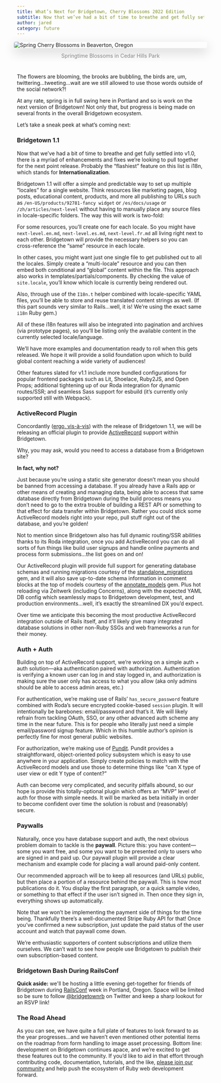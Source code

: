 ```yaml
---
title: What’s Next for Bridgetown, Cherry Blossoms 2022 Edition
subtitle: Now that we’ve had a bit of time to breathe and get fully settled into v1.0, there is a myriad of enhancements and fixes we’re looking to pull together for the next point release. Here's a sneak peek.
author: jared
category: future
---
```


<figure style="margin-inline:-0.5rem; margin-block:0 2.2rem;">
  <img src="/images/spring-blossoms.jpg" alt="Spring Cherry Blossoms in Beaverton, Oregon" style="box-shadow:0px 10px 30px rgba(0,0,0,0.2); border-radius:4px; display:block; margin-block-end:0.5rem">
  <figcaption style="text-align:center; opacity:0.5; padding:0.25rem">Springtime Blossoms in Cedar Hills Park</figcaption>
</figure>

The flowers are blooming, the brooks are bubbling, the birds are, um, twittering…tweeting…wait are we still allowed to use those words outside of the social network?!

At any rate, spring is in full swing here in Portland and so is work on the next version of Bridgetown! Not only that, but progress is being made on several fronts in the overall Bridgetown ecosystem.

Let’s take a sneak peek at what’s coming next:

### Bridgetown 1.1

Now that we’ve had a bit of time to breathe and get fully settled into v1.0, there is a myriad of enhancements and fixes we’re looking to pull together for the next point release. Probably the “flashiest” feature on this list is i18n, which stands for **Internationalization**.

Bridgetown 1.1 will offer a simple and predictable way to set up multiple “locales” for a single website. Think resources like marketing pages, blog posts, educational content, products, and more all publishing to URLs such as `/en-US/products/92781-fancy widget` or `/es/docs/usage` or `/zh/articles/next-level` without having to manually place any source files in locale-specific folders. The way this will work is two-fold:

For some resources, you’ll create one for each locale. So you might have `next-level.en.md`, `next-level.es.md`, `next-level.fr.md` all living right next to each other. Bridgetown will provide the necessary helpers so you can cross-reference the “same” resource in each locale.

In other cases, you might want just one single file to get published out to all the locales. Simply create a “multi-locale” resource and you can then embed both conditional and “global” content within the file. This approach also works in templates/partials/components. By checking the value of `site.locale`, you’ll know which locale is currently being rendered out.

Also, through use of the `I18n.t` helper combined with locale-specific YAML files, you’ll be able to store and reuse translated content strings as well. (If this part sounds very similar to Rails…well, it is! We’re using the exact same `i18n` Ruby gem.)

All of these i18n features will also be integrated into pagination and archives (via prototype pages), so you’ll be listing only the available content in the currently selected locale/language.

We’ll have more examples and documentation ready to roll when this gets released. We hope it will provide a solid foundation upon which to build global content reaching a wide variety of audiences!

Other features slated for v1.1 include more bundled configurations for popular frontend packages such as Lit, Shoelace, Ruby2JS, and Open Props; additional tightening up of our Roda integration for dynamic routes/SSR; and seamless Sass support for esbuild (it’s currently only supported still with Webpack).

### ActiveRecord Plugin

Concordantly ([ergo, vis-à-vis](https://www.youtube.com/watch?v=qauCP9qzRrQ)) with the release of Bridgetown 1.1, we will be releasing an official plugin to provide [ActiveRecord](https://api.rubyonrails.org/files/activerecord/README_rdoc.html) support within Bridgetown.

Why, you may ask, would you need to access a database from a Bridgetown site?

**In fact, why not?**

Just because you’re using a static site generator doesn’t mean you should be banned from accessing a database. If you already have a Rails app or other means of creating and managing data, being able to access that same database directly from Bridgetown during the build process means you don’t need to go to the extra trouble of building a REST API or something to that effect for data transfer within Bridgetown. Rather you could stick some ActiveRecord models right into your repo, pull stuff right out of the database, and you’re golden!

Not to mention since Bridgetown also has full dynamic routing/SSR abilities thanks to its Roda integration, once you add ActiveRecord you can do all sorts of fun things like build user signups and handle online payments and process form submissions…the list goes on and on!

Our ActiveRecord plugin will provide full support for generating database schemas and running migrations courtesy of the [standalone_migrations](https://github.com/thuss/standalone-migrations) gem, and it will also save up-to-date schema information in comment blocks at the top of models courtesy of the [annotate_models](https://github.com/ctran/annotate_models) gem. Plus hot reloading via Zeitwerk (including Concerns), along with the expected YAML DB config which seamlessly maps to Bridgetown development, test, and production environments…well, it’s exactly the streamlined DX you’d expect.

Over time we anticipate this becoming the most productive ActiveRecord integration outside of Rails itself, and it’ll likely give many integrated database solutions in other non-Ruby SSGs and web frameworks a run for their money.

### Auth + Auth

Building on top of ActiveRecord support, we’re working on a simple auth + auth solution—aka authentication paired with authorization. Authentication is verifying a known user can log in and stay logged in, and authorization is making sure the user only has access to what you allow (aka only admins should be able to access admin areas, etc.)

For authentication, we’re making use of Rails’ `has_secure_password` feature combined with Roda’s secure encrypted cookie-based `session` plugin. It will intentionally be barebones: email/password and that’s it. We will likely refrain from tackling OAuth, SSO, or any other advanced auth scheme any time in the near future. This is for people who literally just need a simple email/password signup feature. Which in this humble author’s opinion is perfectly fine for most general public websites.

For authorization, we’re making use of [Pundit](https://github.com/varvet/pundit). Pundit provides a straightforward, object-oriented policy subsystem which is easy to use anywhere in your application. Simply create policies to match with the ActiveRecord models and use those to determine things like “can X type of user view or edit Y type of content?”

Auth can become very complicated, and security pitfalls abound, so our hope is provide this totally-optional plugin which offers an “MVP” level of auth for those with simple needs. It will be marked as beta initially in order to become confident over time the solution is robust and (reasonably) secure.

### Paywalls

Naturally, once you have database support and auth, the next obvious problem domain to tackle is the **paywall**. Picture this: you have content—some you want free, and some you want to be presented only to users who are signed in and paid up. Our paywall plugin will provide a clear mechanism and example code for placing a wall around paid-only content.

Our recommended approach will be to keep all resources (and URLs) public, but then place a portion of a resource behind the paywall. This is how most publications do it. You display the first paragraph, or a quick sample video, or something to that effect if the user isn’t signed in. Then once they sign in, everything shows up automatically.

Note that we won’t be implementing the payment side of things for the time being. Thankfully there’s a well-documented Stripe Ruby API for that! Once you’ve confirmed a new subscription, just update the paid status of the user account and watch that paywall come down.

We’re enthusiastic supporters of content subscriptions and utilize them ourselves. We can’t wait to see how people use Bridgetown to publish their own subscription-based content.

### Bridgetown Bash During RailsConf

**Quick aside:** we'll be hosting a little evening get-together for friends of Bridgetown during [RailsConf](https://railsconf.org) week in Portland, Oregon. Space will be limited so be sure to follow [@bridgetownrb](https://twitter.com/bridgetownrb) on Twitter and keep a sharp lookout for an RSVP link!

### The Road Ahead

As you can see, we have quite a full plate of features to look forward to as the year progresses…and we haven’t even mentioned other potential items on the roadmap from form handling to image asset processing. Bottom line: development on Bridgetown continues apace, and we’re excited to get these features out to the community. If you’d like to aid in that effort through contributing code, documentation, tutorials, and the like, [please join our community](/community) and help push the ecosystem of Ruby web development forward.